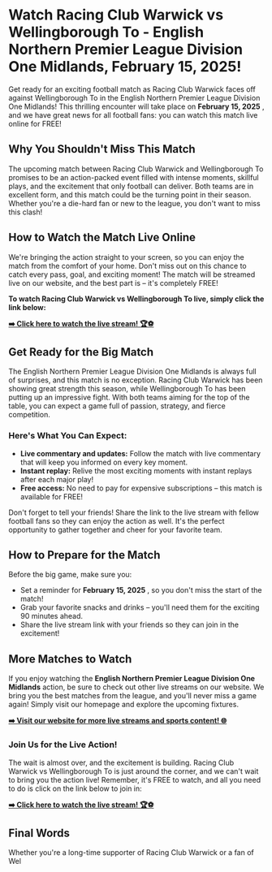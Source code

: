 # Watch Racing Club Warwick vs Wellingborough To - English Northern Premier League Division One Midlands, February 15, 2025!

Get ready for an exciting football match as Racing Club Warwick faces off against Wellingborough To in the English Northern Premier League Division One Midlands! This thrilling encounter will take place on **February 15, 2025** , and we have great news for all football fans: you can watch this match live online for FREE!

## Why You Shouldn't Miss This Match

The upcoming match between Racing Club Warwick and Wellingborough To promises to be an action-packed event filled with intense moments, skillful plays, and the excitement that only football can deliver. Both teams are in excellent form, and this match could be the turning point in their season. Whether you're a die-hard fan or new to the league, you don't want to miss this clash!

## How to Watch the Match Live Online

We're bringing the action straight to your screen, so you can enjoy the match from the comfort of your home. Don't miss out on this chance to catch every pass, goal, and exciting moment! The match will be streamed live on our website, and the best part is – it's completely FREE!

**To watch Racing Club Warwick vs Wellingborough To live, simply click the link below:**

[**➡️ Click here to watch the live stream! 🏆⚽**](https://tinyurl.com/livestreamfreeo?st=Racing+Club+Warwick+vs+Wellingborough+To&si=ghc)

## Get Ready for the Big Match

The English Northern Premier League Division One Midlands is always full of surprises, and this match is no exception. Racing Club Warwick has been showing great strength this season, while Wellingborough To has been putting up an impressive fight. With both teams aiming for the top of the table, you can expect a game full of passion, strategy, and fierce competition.

### Here's What You Can Expect:

- **Live commentary and updates:** Follow the match with live commentary that will keep you informed on every key moment.
- **Instant replay:** Relive the most exciting moments with instant replays after each major play!
- **Free access:** No need to pay for expensive subscriptions – this match is available for FREE!

Don't forget to tell your friends! Share the link to the live stream with fellow football fans so they can enjoy the action as well. It's the perfect opportunity to gather together and cheer for your favorite team.

## How to Prepare for the Match

Before the big game, make sure you:

- Set a reminder for **February 15, 2025** , so you don't miss the start of the match!
- Grab your favorite snacks and drinks – you'll need them for the exciting 90 minutes ahead.
- Share the live stream link with your friends so they can join in the excitement!

## More Matches to Watch

If you enjoy watching the **English Northern Premier League Division One Midlands** action, be sure to check out other live streams on our website. We bring you the best matches from the league, and you'll never miss a game again! Simply visit our homepage and explore the upcoming fixtures.

[**➡️ Visit our website for more live streams and sports content! 🌐**](https://tinyurl.com/livestreamfreeo?st=Racing+Club+Warwick+vs+Wellingborough+To&si=ghc)

### Join Us for the Live Action!

The wait is almost over, and the excitement is building. Racing Club Warwick vs Wellingborough To is just around the corner, and we can't wait to bring you the action live! Remember, it's FREE to watch, and all you need to do is click on the link below to join in:

[**➡️ Click here to watch the live stream! 🏆⚽**](https://tinyurl.com/livestreamfreeo?st=Racing+Club+Warwick+vs+Wellingborough+To&si=ghc)

## Final Words

Whether you're a long-time supporter of Racing Club Warwick or a fan of Wel
